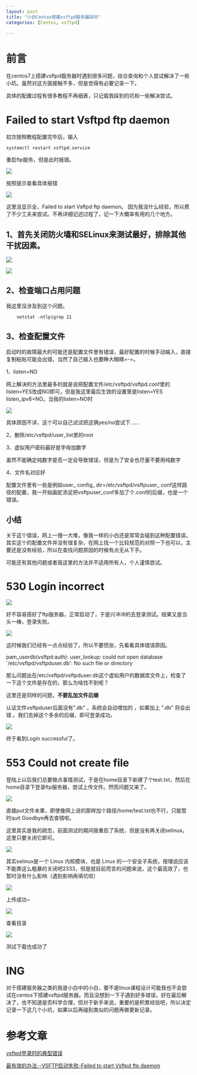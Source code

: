 ```yaml
---
layout: post
title: "小白Centos搭建vsftpd服务器踩坑"
categories: [Centos, vsftpd]

---
```


# 前言

在centos7上搭建vsftpd服务器时遇到很多问题，综合查询和个人尝试解决了一些小坑。虽然对这方面接触不多，但是觉得有必要记录一下。

具体的配置过程有很多教程不再细表，只记载我踩到的坑和一些解决尝试。
# Failed to start Vsftpd ftp daemon
初次按照教程配置完毕后，输入

    systemctl restart vsftpd.service

重启ftp服务，但是此时报错。

![](https://i.loli.net/2018/11/19/5bf2ae9449e1e.png)

按照提示查看具体报错

![](https://i.loli.net/2018/11/19/5bf2aec86782f.png)

这里没显示全，Failed to start Vsftpd ftp daemon。
因为我没什么经验，所以费了不少工夫来尝试。不再详细记述过程了，记一下大概率有用的几个地方。

## 1、首先关闭防火墙和SELinux来测试最好，排除其他干扰因素。

![](https://i.loli.net/2018/11/19/5bf2b011a9182.png)

![](https://i.loli.net/2018/11/19/5bf2b0410664c.png)

## 2、检查端口占用问题
我这里没涉及到这个问题。
      
        netstat -ntlp|grep 21

## 3、检查配置文件
启动时的故障最大的可能还是配置文件里有错误，最好配置的时候手动输入，直接复制粘贴可能会出错，当然了自己输入也要睁大眼睛=-=。

1、listen=NO    

网上解决的方法里最多的就是说把配置文件/etc/vsftpd/vsftpd.conf里的listen=YES改成NO即可，但是我这里最后生效的设置里是listen=YES listen_ipv6=NO。当我的listen=NO时

![](https://i.loli.net/2018/11/19/5bf2b267ac971.png)

具体原因不详，这个可以自己试试把这俩yes/no尝试下……

2、删除/etc/vsftpd/user_list里的root

3、虚拟用户密码最好是字母加数字

虽然不能确定纯数字是否一定会导致错误，但是为了安全也尽量不要用纯数字

4、文件名对应好

配置文件里有一些是例如user_ config_ dir=/etc/vsftpd/vsftpuser_ conf这样路径的配置，我一开始画蛇添足把vsftpuser_conf多加了个.conf的后缀，也是一个错误。

## 小结

关于这个错误，网上一搜一大堆，像我一样的小白还是常常会碰到这种配置错误。其实这个的配置文件并没有很复杂，在网上找一个比较规范的对照一下也可以，主要还是没有经验，所以在查找问题原因的时候有点无从下手。

可能还有其他问题或者我这里的方法并不适用所有人，个人谨慎尝试。


# 530 Login incorrect

![](https://i.loli.net/2018/11/19/5bf2b4bf74bda.png)

好不容易搭好了ftp服务器，正常启动了，于是兴冲冲的去登录测试。结果又是当头一棒，登录失败。

![](https://i.loli.net/2018/11/19/5bf2b50c01ca1.png)

这时候我们已经有一点点经验了，所以不要慌张，先看看具体错误原因。

pam_userdb(vsftpd:auth): user_lookup: could not open database `/etc/vsftpd/vsftpduser.db': No such file or directory

那么问题出在/etc/vsftpd/vsftpduser.db这个虚拟用户的数据库文件上，检查了一下这个文件是存在的，那么为啥找不到呢？

这里还是同样的问题，**不要乱加文件后缀**

认证文件vsftpduser后面没有".db" ，系统会自动增加的 ，如果加上 ".db" 将会出错 。我们去掉这个多余的后缀，即可登录成功。

![](https://i.loli.net/2018/11/19/5bf2b69717873.png)

终于看到Login successful了。

# 553 Could not create file

登陆上以后我们总要做点事情测试，于是在home目录下新建了个test.txt，然后在home目录下登录ftp服务器，尝试上传文件。然而问题又来了。

![](https://i.loli.net/2018/11/19/5bf2b6d41b29d.png)

直接put文件未果，即使像网上说的那样加个路径/home/test.txt也不行，只能暂时quit Goodbye再去查错啦。

这里其实是我的疏忽，前面测试的期间我重启了系统，但是没有再关闭selinux。这里只要关闭它即可。

![](https://i.loli.net/2018/11/19/5bf2b0410664c.png)

其实selinux是一个 Linux 内核模块，也是 Linux 的一个安全子系统，按理说应该不能靠这么粗暴的关闭吧2333，但是就目前而言的问题来说，这个最高效了，也暂时没有什么影响（遇到影响再填坑呗）

![](https://i.loli.net/2018/11/19/5bf2b848e23d6.png)

上传成功~

![](https://i.loli.net/2018/11/19/5bf2b8668c5fe.png)

查看目录

![](https://i.loli.net/2018/11/19/5bf2b87784039.png)

测试下载也成功了

# ING

对于搭建服务器之类的我是小白中的小白，要不是linux课程设计可能我也不会尝试在centos下搭建vsftpd服务器。而且没想到一下子遇到好多错误，好在最后解决了，也不知道是否科学合理，但对于新手来说，重要的是积累经验吧，所以决定记录一下这几个小坑，如果以后再碰到类似的问题再做更新记录。

# 参考文章

[vsftpd登录时的典型错误](http://www.361way.com/ftp-error/1832.html)

[最有效的办法--VSFTP启动失败-Failed to start Vsftpd ftp daemon](https://blog.csdn.net/forwardlee163/article/details/80894876)